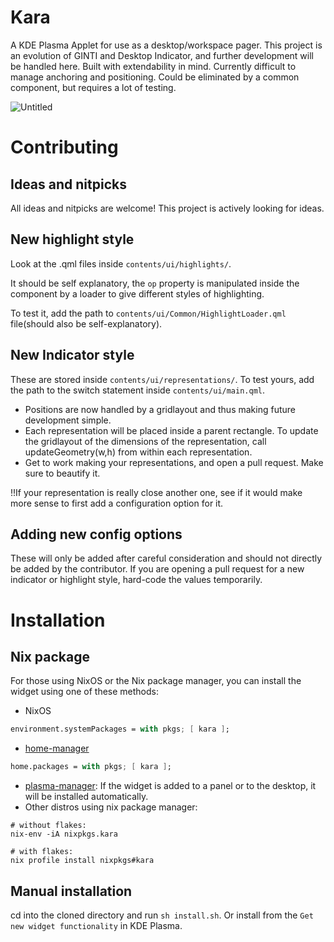 # Kara
A KDE Plasma Applet for use as a desktop/workspace pager. This project is an evolution of GINTI and Desktop Indicator, and further development will be handled here.
Built with extendability in mind.
Currently difficult to manage anchoring and positioning. Could be eliminated by a common component, but requires a lot of testing.

![Untitled](https://github.com/user-attachments/assets/ce3a92b6-ceb7-4858-a26a-78acbc139b57)

# Contributing
## Ideas and nitpicks
All ideas and nitpicks are welcome! This project is actively looking for ideas.

## New highlight style
Look at the .qml files inside ```contents/ui/highlights/```.

It should be self explanatory, the ```op``` property is manipulated inside the component by a loader to give different styles of highlighting.

To test it, add the path to ```contents/ui/Common/HighlightLoader.qml``` file(should also be self-explanatory).

## New Indicator style
These are stored inside ```contents/ui/representations/```. To test yours, add the path to the switch statement inside ```contents/ui/main.qml```.

- Positions are now handled by a gridlayout and thus making future development simple.
- Each representation will be placed inside a parent rectangle. To update the gridlayout of the dimensions of the representation, call updateGeometry(w,h) from within each representation.
- Get to work making your representations, and open a pull request. Make sure to beautify it.

!!If your representation is really close another one, see if it would make more sense to first add a configuration option for it.

## Adding new config options
These will only be added after careful consideration and should not directly be added by the contributor.
If you are opening a pull request for a new indicator or highlight style, hard-code the values temporarily.

# Installation

## Nix package

For those using NixOS or the Nix package manager, you can install the widget using one of these methods:

- NixOS

```nix
environment.systemPackages = with pkgs; [ kara ];
```

- [home-manager](https://github.com/nix-community/home-manager)

```nix
home.packages = with pkgs; [ kara ];
```

- [plasma-manager](https://github.com/nix-community/plasma-manager): If the widget is added to a panel or to the desktop, it will be installed automatically.
- Other distros using nix package manager:

```
# without flakes:
nix-env -iA nixpkgs.kara

# with flakes:
nix profile install nixpkgs#kara
```

## Manual installation

cd into the cloned directory and run ```sh install.sh```.
Or install from the ```Get new widget functionality``` in KDE Plasma.
